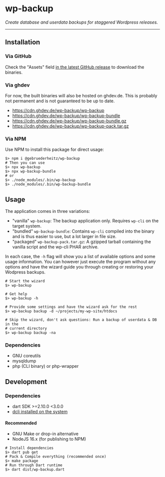 # wp-backup

_Create database and userdata backups for staggered Wordpress releases._

---

## Installation

### Via GitHub

Check the "Assets" field [in the latest GitHub release](https://github.com/gebruederheitz/wp-backup/releases) to 
download the binaries.

### Via ghdev

For now, the built binaries will also be hosted on ghdev.de. This is probably not permanent and is not guaranteed to 
be up to date.
 - https://cdn.ghdev.de/wp-backup/wp-backup
 - https://cdn.ghdev.de/wp-backup/wp-backup-bundle
 - https://cdn.ghdev.de/wp-backup/wp-backup-bundle.gz
 - https://cdn.ghdev.de/wp-backup/wp-backup-pack.tar.gz

### Via NPM

Use NPM to install this package for direct usage:

```shell
$> npm i @gebruederheitz/wp-backup
# Then you can use
$> npx wp-backup
$> npx wp-backup-bundle
# or
$> ./node_modules/.bin/wp-backup
$> ./node_modules/.bin/wp-backup-bundle
```

## Usage

The application comes in three variations:
 - "vanilla" `wp-backup`: The backup application only. Requires `wp-cli` on the target system.
 - "bundled" `wp-backup-bundle`: Contains `wp-cli` compiled into the binary and is thus easier to use, but a lot 
   larger in file size.
 - "packaged" `wp-backup-pack.tar.gz`: A gzipped tarball containing the vanilla script and the wp-cli PHAR archive.

In each case, the `-h` flag will show you a list of available options and
some usage information. You can however just execute the program without any
options and have the wizard guide you through creating or restoring your
Wodpress backups.

```shell
# Start the wizard
$> wp-backup

# Get help
$> wp-backup -h

# Provide some settings and have the wizard ask for the rest
$> wp-backup backup -d ~/projects/my-wp-site/htdocs

# Skip the wizard, don't ask questions: Run a backup of userdata & DB in the 
# current directory
$> wp-backup backup -na
```

### Dependencies

 - GNU coreutils
 - mysqldump
 - php (CLI binary) or php-wrapper

## Development

### Dependencies

 - dart SDK >=2.10.0 <3.0.0
 - [dcli installed on the system](https://dcli.noojee.dev/getting-started)

#### Recommended
 - GNU Make or drop-in alternative
 - NodeJS 16.x (for publishing to NPM)

```shell
# Install dependencies
$> dart pub get
# Pack & Compile everything (recommended once)
$> make package
# Run through Dart runtime
$> dart dist/wp-backup.dart
```
